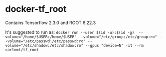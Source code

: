# docker-tf_root

Contains Tensorflow 2.3.0 and ROOT 6.22.3

It's suggested to run as:
`docker run --user $(id -u):$(id -g)  --volume="/home/$USER:/home/$USER" --volume="/etc/group:/etc/group:ro" --volume="/etc/passwd:/etc/passwd:ro" --volume="/etc/shadow:/etc/shadow:ro" --gpus "device=N" -it --rm carlomt/tf_root`

